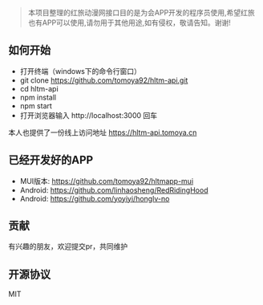> 本项目整理的红旅动漫网接口目的是为会APP开发的程序员使用,希望红旅也有APP可以使用,请勿用于其他用途,如有侵权，敬请告知。谢谢!

## 如何开始

- 打开终端（windows下的命令行窗口）
- git clone https://github.com/tomoya92/hltm-api.git
- cd hltm-api
- npm install 
- npm start
- 打开浏览器输入 http://localhost:3000 回车

本人也提供了一份线上访问地址 https://hltm-api.tomoya.cn 

## 已经开发好的APP

- MUI版本: https://github.com/tomoya92/hltmapp-mui 
- Android: https://github.com/linhaosheng/RedRidingHood 
- Android: https://github.com/yoyiyi/honglv-no 

## 贡献

有兴趣的朋友，欢迎提交pr，共同维护

## 开源协议

MIT
